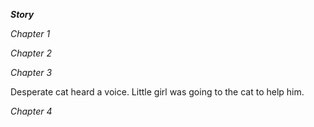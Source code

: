 **_Story_**

*Chapter 1*

*Chapter 2*

*Chapter 3*

Desperate cat heard a voice. Little girl was going to the cat to help him.

*Chapter 4*
